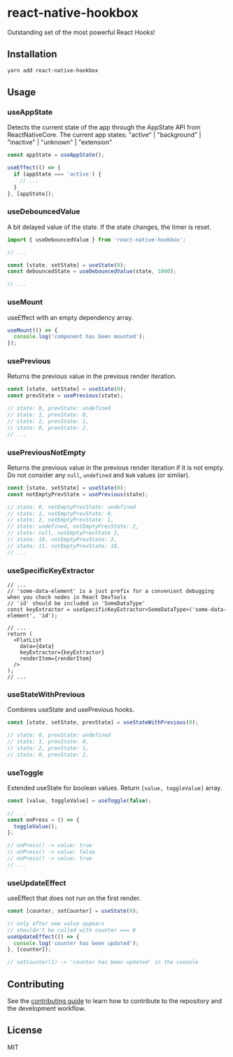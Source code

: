 # react-native-hookbox

Outstanding set of the most powerful React Hooks!

## Installation

```sh
yarn add react-native-hookbox
```

## Usage

### useAppState

Detects the current state of the app through the AppState API from ReactNativeCore.
The current app states: "active" | "background" | "inactive" | "unknown" | "extension"

```ts
const appState = useAppState();

useEffect(() => {
  if (appState === 'active') {
    // ...
  }
}, [appState]);
```

### useDebouncedValue

A bit delayed value of the state.
If the state changes, the timer is reset.

```ts
import { useDebouncedValue } from 'react-native-hookbox';

// ...

const [state, setState] = useState(0);
const debouncedState = useDebouncedValue(state, 1000);

// ...
```

### useMount

useEffect with an empty dependency array.

```ts
useMount(() => {
  console.log('component has been mounted');
});
```

### usePrevious

Returns the previous value in the previous render iteration.

```ts
const [state, setState] = useState(0);
const prevState = usePrevious(state);

// state: 0, prevState: undefined
// state: 1, prevState: 0,
// state: 2, prevState: 1,
// state: 0, prevState: 2,
// ...
```

### usePreviousNotEmpty

Returns the previous value in the previous render iteration if it is not empty.
Do not consider any `null`, `undefined` and `NaN` values (or similar).

```ts
const [state, setState] = useState(0);
const notEmptyPrevState = usePrevious(state);

// state: 0, notEmptyPrevState: undefined
// state: 1, notEmptyPrevState: 0,
// state: 2, notEmptyPrevState: 1,
// state: undefined, notEmptyPrevState: 2,
// state: null, notEmptyPrevState 2,
// state: 10, notEmptyPrevState: 2,
// state: 11, notEmptyPrevState: 10,
// ...
```

### useSpecificKeyExtractor

```tsx
// ...
// 'some-data-element' is a just prefix for a convenient debugging when you check nodes in React DevTools
// 'id' should be included in 'SomeDataType'
const keyExtractor = useSpecificKeyExtractor<SomeDataType>('some-data-element', 'id');

// ...
return (
  <FlatList
    data={data}
    keyExtractor={keyExtractor}
    renderItem={renderItem}
  />
);
// ...
```

### useStateWithPrevious

Combines useState and usePrevious hooks.

```ts
const [state, setState, prevState] = useStateWithPrevious(0);

// state: 0, prevState: undefined
// state: 1, prevState: 0,
// state: 2, prevState: 1,
// state: 0, prevState: 2,
```

### useToggle

Extended useState for boolean values.
Return `[value, toggleValue]` array.

```ts
const [value, toggleValue] = useToggle(false);

// ...
const onPress = () => {
  toggleValue();
};

// onPress() -> value: true
// onPress() -> value: false
// onPress() -> value: true
// ...
```

### useUpdateEffect

useEffect that does not run on the first render.

```ts
const [counter, setCounter] = useState(0);

// only after new value appears
// shouldn't be called with counter === 0
useUpdateEffect(() => {
  console.log('counter has been updated');
}, [counter]);

// setCounter(1) -> 'counter has been updated' in the console
```

## Contributing

See the [contributing guide](CONTRIBUTING.md) to learn how to contribute to the repository and the development workflow.

## License

MIT
